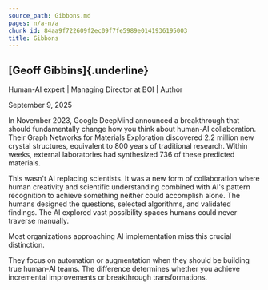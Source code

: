 ```yaml
---
source_path: Gibbons.md
pages: n/a-n/a
chunk_id: 84aa9f722609f2ec09f7fe5989e0141936195003
title: Gibbons
---
```

## **[Geoff Gibbins]{.underline}** 

Human-AI expert \| Managing Director at BOI \| Author

September 9, 2025

In November 2023, Google DeepMind announced a breakthrough that should
fundamentally change how you think about human-AI collaboration. Their
Graph Networks for Materials Exploration discovered 2.2 million new
crystal structures, equivalent to 800 years of traditional research.
Within weeks, external laboratories had synthesized 736 of these
predicted materials.

This wasn\'t AI replacing scientists. It was a new form of collaboration
where human creativity and scientific understanding combined with AI\'s
pattern recognition to achieve something neither could accomplish alone.
The humans designed the questions, selected algorithms, and validated
findings. The AI explored vast possibility spaces humans could never
traverse manually.

Most organizations approaching AI implementation miss this crucial
distinction.

They focus on automation or augmentation when they should be building
true human-AI teams. The difference determines whether you achieve
incremental improvements or breakthrough transformations.
